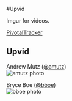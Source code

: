 #Upvid

Imgur for videos.

[PivotalTracker](https://www.pivotaltracker.com/s/projects/1193862)

## Upvid

Andrew Mutz ([@amutz](https://github.com/amutz))  
![amutz photo](https://avatars3.githubusercontent.com/u/919763?v=2&s=120)


Bryce Boe ([@bboe](https://github.com/bboe/))  
![bboe photo](https://avatars3.githubusercontent.com/u/48100?s=120)